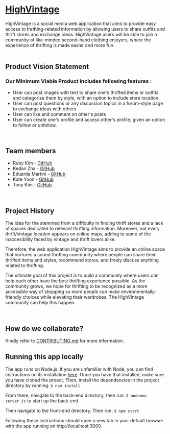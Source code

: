 <!-- # Project Repository

This repository will be used for team projects.

Several sets of instructions are included in this repository. They should each be treated as separate assignments with their own due dates and sets of requirements.

1. See the [App Map & Wireframes](instructions-0a-app-map-wireframes.md) and [Prototyping](./instructions-0b-prototyping.md) instructions for the requirements of the initial user experience design of the app.

1. Delete the contents of this file and replace with the contents of a proper README.md, as described in the [project setup instructions](./instructions-0c-project-setup.md)

1. See the [Sprint Planning instructions](instructions-0d-sprint-planning.md) for the requirements of Sprint Planning for each Sprint.

1. See the [Front-End Development instructions](./instructions-1-front-end.md) for the requirements of the initial Front-End Development.

1. See the [Back-End Development instructions](./instructions-2-back-end.md) for the requirements of the initial Back-End Development.

1. See the [Database Integration instructions](./instructions-3-database.md) for the requirements of integrating a database into the back-end.

1. See the [Deployment instructions](./instructions-4-deployment.md) for the requirements of deploying an app. -->

# [**HighVintage**](https://highvintage-app-6g6dt.ondigitalocean.app/)
HighVintage is a social media web application that aims to provide easy access to thrifting-related information by allowing users to share outfits and thrift stores and exchange ideas. HighVintage users will be able to join a community of like-minded second-hand clothing enjoyers, where the experience of thrifting is made easier and more fun. </br> </br>

<!-- ## [**URL**](https://highvintage-app-6g6dt.ondigitalocean.app/) </br> </br> -->

## **Product Vision Statement**
### Our Minimum Viable Product includes following features :
- User can post images with text to share one's thrifted items or outfits and categorize them by style, with an option to include store location
- User can post questions or any discussion topics in a forum-style page to exchange ideas with others 
- User can like and comment on other's posts
- User can create one's profile and access other's profile, given an option to follow or unfollow.

</br>

## **Team members**
<!-- include links to their GitHub accounts and any other web presence they have -->
- Ruby Kim - [GitHub](https://github.com/rubykiim)
- Kedan Zha - [GitHub](https://github.com/Zackdan0227)
- Eduarda Martini - [GitHub](https://github.com/ezmartini)
- Kate Yoon - [GitHub](https://github.com/katepilled)
- Tony Kim - [GitHub](https://github.com/wjdgus02)

</br>

## **Project History**
The idea for the stemmed from a difficulty in finding thrift stores and a lack of spaces dedicated to relevant thrifting information. Moreover, not every thrift/vintage location appears on online maps, adding to some of the inaccesibility faced 
by vintage and thrift lovers alike. 

Therefore, the web application HighVintage aims to provide an online space that nurtures a sound thrifting community where people can share their thrifted items and styles, recommend stores, and freely discuss anything related to thrifting.

The ultimate goal of this project is to build a community where users can help each other have the best thrifting experience possible. As the community grows, we hope for thrifting to be recognized as a more accessible way of shopping so more people can make environmentally-friendly choices while elevating their wardrobes. The HighVintage community can help this happen. 

</br>

## **How do we collaborate?**
Kindly refer to [CONTRIBUTING.md](CONTRIBUTING.md) for more information.

## Running this app locally

The app runs on Node.js. If you are unfamiliar with Node, you can find instructions
on its installation [here](https://nodejs.org/en/download). Once you have
that installed, make sure you have cloned the proect. Then, install the dependencies in the project directory by running:
```$ npm install```

From there, navigate to the back-end directory, then run:
```$ nodemon server.js```
to start up the back-end. 

Then navigate to the front-end directory. Then run:
```$ npm start```

Following these instructions should open a new tab in your default browser with the app running on http://localhost:3000.
